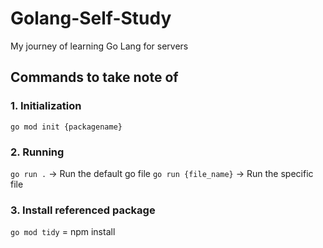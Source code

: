 # Golang-Self-Study

My journey of learning Go Lang for servers

## Commands to take note of

### 1. Initialization
`go mod init {packagename}`

### 2. Running
`go run .` -> Run the default go file
`go run {file_name}` -> Run the specific file

### 3. Install referenced package
`go mod tidy` = npm install
